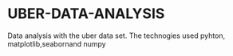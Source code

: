 # UBER-DATA-ANALYSIS
Data analysis with the uber data set.
The technogies used pyhton, matplotlib,seabornand numpy
